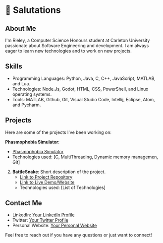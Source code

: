 # 👋 Salutations 

## About Me
I'm Rieley, a Computer Science Honours student at Carleton University passionate about Software Engineering and development. I am always eager to learn new technologies and to work on new projects.

## Skills
- Programming Languages: Python, Java, C, C++, JavaScript, MATLAB, and Lua.
- Technologies: Node.Js, Godot, HTML, CSS, PowerShell, and Linux operating systems.
- Tools: MATLAB, Github, Git, Visual Studio Code, Intellij, Eclipse, Atom, and Pycharm.

## Projects
Here are some of the projects I've been working on:

**Phasmophobia Simulator**:
   - [Phasmophobia Simulator](https://github.com/rieleyhunt/Phasmophobia-Simulator)
   - Technologies used: [C, MultiThreading, Dynamic memory managemen, Git]

2. **BattleSnake**: Short description of the project.
   - [Link to Project Repository](link)
   - [Link to Live Demo/Website](link)
   - Technologies used: [List of Technologies]

## Contact Me
- LinkedIn: [Your LinkedIn Profile](link)
- Twitter: [Your Twitter Profile](link)
- Personal Website: [Your Personal Website](link)

Feel free to reach out if you have any questions or just want to connect!
